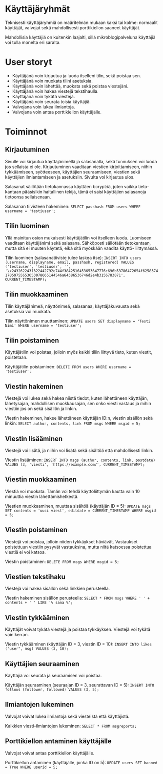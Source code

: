 
# Käyttäjäryhmät
Teknisesti käyttäjäryhmiä on määritelmän mukaan kaksi tai kolme: normaalit
käyttäjät, valvojat sekä mahdollisesti porttikiellon saaneet käyttäjät.

Mahdollisia käyttäjiä on kuitenkin laajalti, sillä mikroblogipalveluna
käyttäjiä voi tulla monelta eri saralta.

# User storyt
* Käyttäjänä voin kirjautua ja luoda itselleni tilin, sekä poistaa sen.
* Käyttäjänä voin muokata tilini asetuksia.
* Käyttäjänä voin lähettää, muokata sekä poistaa viestejäni.
* Käyttäjänä voin hakea viestejä tekstihaulla.
* Käyttäjänä voin tykätä viestejä.
* Käyttäjänä voin seurata toisia käyttäjiä.
* Valvojana voin lukea ilmiantoja.
* Valvojana voin antaa porttikiellon käyttäjälle.

# Toiminnot

## Kirjautuminen
Sivulle voi kirjautua käyttäjänimellä ja salasanalla, sekä tunnuksen
voi luoda jos sellaista ei ole. Kirjautuminen vaaditaan viestien
kirjoittamiseen, niihin tykkäämiseen, syötteeseen, käyttäjien seuraamiseen, 
viestien sekä käyttäjien ilmiantamiseen ja asetuksiin. Sivulta voi
kirjautua ulos.

Salasanat säilötään tietokannassa käyttäen bcrypt:iä, joten vaikka tieto-
kantaan pääsisikin haitallinen tekijä, tämä ei saisi käyttäjien salasanoja
tietoonsa sellaisenaan.

Salasanan tiivisteen hakeminen:
`SELECT passhash FROM users WHERE username = 'testiuser';`

## Tilin luominen
Yllä mainitun osion mukaisesti käyttäjätilin voi itselleen luoda. Luomiseen
vaaditaan käyttäjänimi sekä salasana. Sähköposti säilötään tietokantaan,
mutta sitä ei muuten käytetä, eikä sitä myöskään vaadita käyttö-
liittymässä.

Tilin luominen (salasanatiiviste tulee laskea itse):
`INSERT INTO users (username, displayname, email, passhash, registered) VALUES ('testiuser', 'testiuser', '', '\x2432622431322442792e744f3842516453653647776c696b53786472654f625837417059755653653078665144546a64386536746d2e4b3156783071', CURRENT_TIMESTAMP);`

## Tilin muokkaaminen
Tilin käyttäjänimeä, näyttönimeä, salasanaa, käyttäjäkuvausta sekä asetuksia
voi muokata.

Tilin näyttönimen muuttaminen:
`UPDATE users SET displayname = 'Testi Nimi' WHERE username = 'testiuser';`

## Tilin poistaminen
Käyttäjätilin voi poistaa, jolloin myös kaikki tiliin liittyvä tieto,
kuten viestit, poistetaan.

Käyttäjätilin poistaminen:
`DELETE FROM users WHERE username = 'testiuser';`

## Viestin hakeminen
Viestejä voi lukea sekä hakea niistä tiedot, kuten lähettäneen käyttäjän,
lähetysajan, mahdollisen muokkausajan, sen onko viesti vastaus ja mihin
viestiin jos on sekä sisällön ja linkin.

Viestin hakeminen, hakee lähettäneen käyttäjän ID:n, viestin sisällön
sekä linkin:
`SELECT author, contents, link FROM msgs WHERE msgid = 5;`

## Viestin lisääminen
Viestejä voi lisätä, ja niihin voi lisätä sekä sisältöä että mahdollisesti
linkin.

Viestin lisääminen:
`INSERT INTO msgs (author, contents, link, postdate) VALUES (3, 'viesti', 'https://example.com/', CURRENT_TIMESTAMP);`

## Viestin muokkaaminen
Viestiä voi muokata. Tämän voi tehdä käyttöliittymän kautta vain 10
minuuttia viestin lähettämishetkestä.

Viestien muokkaaminen, muuttaa sisältöä (käyttäjän ID = 5):
`UPDATE msgs SET contents = 'uusi viest', editdate = CURRENT_TIMESTAMP WHERE msgid = 5;`

## Viestin poistaminen
Viestejä voi poistaa, jolloin niiden tykkäykset häviävät. Vastaukset
poistettuun viestiin pysyvät vastauksina, mutta niitä katsoessa poistettua
viestiä ei voi katsoa.

Viestin poistaminen:
`DELETE FROM msgs WHERE msgid = 5;`

## Viestien tekstihaku
Viestejä voi hakea sisällön sekä linkkien perusteella.

Viestin hakeminen sisällön perusteella:
`SELECT * FROM msgs WHERE ' ' + contents + ' ' LIKE '% sana %';` 

## Viestin tykkääminen
Käyttäjät voivat tykätä viestejä ja poistaa tykkäyksen. Viestejä voi
tykätä vain kerran.

Viestin tykkääminen (käyttäjän ID = 3, viestin ID = 10):
`INSERT INTO likes ("user", msg) VALUES (3, 10);`

## Käyttäjien seuraaminen
Käyttäjiä voi seurata ja seuraamisen voi poistaa.

Käyttäjän seuraaminen (seuraajan ID = 3, seurattavan ID = 5):
`INSERT INTO follows (follower, followed) VALUES (3, 5);`

## Ilmiantojen lukeminen
Valvojat voivat lukea ilmiantoja sekä viesteistä että käyttäjistä.

Kaikkien viesti-ilmiantojen lukeminen:
`SELECT * FROM msgreports;`

## Porttikiellon antaminen käyttäjälle
Valvojat voivat antaa porttikiellon käyttäjälle.

Porttikiellon antaminen (käyttäjälle, jonka ID on 5):
`UPDATE users SET banned = True WHERE userid = 5;`
